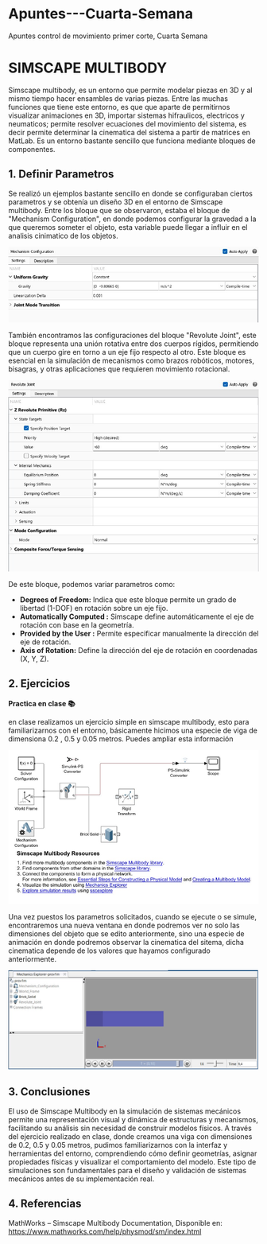 # Apuntes---Cuarta-Semana
Apuntes control de movimiento primer corte, Cuarta Semana

# SIMSCAPE MULTIBODY
Simscape multibody, es un entorno que permite modelar piezas en 3D y al mismo tiempo hacer ensambles de varias piezas. Entre las muchas funciones que tiene este entorno, es que que aparte de permitirnos visualizar animaciones en 3D, importar sistemas hifraulicos, electricos y neumaticos; permite resolver ecuaciones del movimiento del sistema, es decir permite determinar la cinematica del sistema a partir de matrices en MatLab. Es un entorno bastante sencillo que funciona mediante bloques de componentes. 

## 1. Definir Parametros
Se realizó un ejemplos bastante sencillo en donde se configuraban ciertos parametros y se obtenía un diseño 3D en el entorno de Simscape multibody.
Entre los bloque que se observaron, estaba el bloque de "Mechanism Configuration", en donde podemos configurar la gravedad a la que queremos someter el objeto, esta variable puede llegar a influir en el analisis cinimatico de los objetos.

![](https://github.com/MariaFernandaOrtiz-111449/Apuntes---Cuarta-Semana/blob/774868dcb56534e6e24e083fe763ef14f4e8c8d0/parametro%201.jpg)

También encontramos las configuraciones del bloque "Revolute Joint", este bloque representa una unión rotativa entre dos cuerpos rígidos, permitiendo que un cuerpo gire en torno a un eje fijo respecto al otro. Este bloque es esencial en la simulación de mecanismos como brazos robóticos, motores, bisagras, y otras aplicaciones que requieren movimiento rotacional.

![](https://github.com/MariaFernandaOrtiz-111449/Apuntes---Cuarta-Semana/blob/f2e499c4a2ee45e15f2aaabca6f1d700ab0fb910/parametro%202.jpg)

De este bloque, podemos variar parametros como:
* **Degrees of Freedom:** Indica que este bloque permite un grado de libertad (1-DOF) en rotación sobre un eje fijo.
* **Automatically Computed :** Simscape define automáticamente el eje de rotación con base en la geometría.
* **Provided by the User :** Permite especificar manualmente la dirección del eje de rotación.
* **Axis of Rotation:** Define la dirección del eje de rotación en coordenadas (X, Y, Z).

## 2. Ejercicios
**Practica en clase 📚**

en clase realizamos un ejercicio simple en simscape multibody, esto para familiarizarnos con el entorno, básicamente hicimos una especie de viga de dimensiona 0.2 , 0.5 y 0.05 metros. Puedes ampliar esta información

![](https://github.com/MariaFernandaOrtiz-111449/Apuntes---Cuarta-Semana/blob/3a39dd7a5580a01779f72e208a761cef933d0134/Imagen%201.jpg)

Una vez puestos los parametros solicitados, cuando se ejecute o se simule, encontraremos una nueva ventana en donde podremos ver no solo las dimensiones del objeto que se edito anteriormente, sino una especie de animación en donde podremos observar la cinematica del sitema, dicha cinematica depende de los valores que hayamos configurado anteriormente. 

![](https://github.com/MariaFernandaOrtiz-111449/Apuntes---Cuarta-Semana/blob/73b0fe50ca3d5afd7309d17f1583038d2bc05c12/Imagen%202.jpg)

## 3. Conclusiones
El uso de Simscape Multibody en la simulación de sistemas mecánicos permite una representación visual y dinámica de estructuras y mecanismos, facilitando su análisis sin necesidad de construir modelos físicos. A través del ejercicio realizado en clase, donde creamos una viga con dimensiones de 0.2, 0.5 y 0.05 metros, pudimos familiarizarnos con la interfaz y herramientas del entorno, comprendiendo cómo definir geometrías, asignar propiedades físicas y visualizar el comportamiento del modelo. Este tipo de simulaciones son fundamentales para el diseño y validación de sistemas mecánicos antes de su implementación real.

## 4. Referencias
MathWorks – Simscape Multibody Documentation, Disponible en: https://www.mathworks.com/help/physmod/sm/index.html
